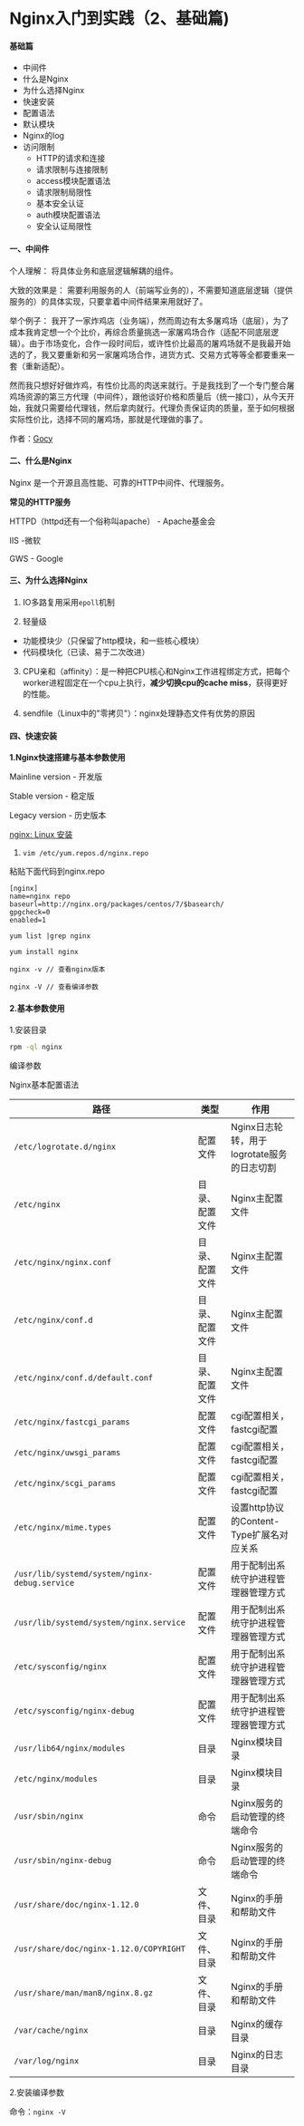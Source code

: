 # Nginx入门到实践（2、基础篇)

#### 基础篇

- 中间件
- 什么是Nginx
- 为什么选择Nginx
- 快速安装
- 配置语法
- 默认模块
- Nginx的log
- 访问限制
  - HTTP的请求和连接
  - 请求限制与连接限制
  - access模块配置语法
  - 请求限制局限性
  - 基本安全认证
  - auth模块配置语法
  - 安全认证局限性



#### 一、中间件

个人理解：
将具体业务和底层逻辑解耦的组件。

大致的效果是：
需要利用服务的人（前端写业务的），不需要知道底层逻辑（提供服务的）的具体实现，只要拿着中间件结果来用就好了。

举个例子：
我开了一家炸鸡店（业务端），然而周边有太多屠鸡场（底层），为了成本我肯定想一个个比价，再综合质量挑选一家屠鸡场合作（适配不同底层逻辑）。由于市场变化，合作一段时间后，或许性价比最高的屠鸡场就不是我最开始选的了，我又要重新和另一家屠鸡场合作，进货方式、交易方式等等全都要重来一套（重新适配）。

然而我只想好好做炸鸡，有性价比高的肉送来就行。于是我找到了一个专门整合屠鸡场资源的第三方代理（中间件），跟他谈好价格和质量后（统一接口），从今天开始，我就只需要给代理钱，然后拿肉就行。代理负责保证肉的质量，至于如何根据实际性价比，选择不同的屠鸡场，那就是代理做的事了。

作者：[Gocy](https://www.zhihu.com/question/19730582/answer/140527549)



#### 二、什么是Nginx

Nginx 是一个开源且高性能、可靠的HTTP中间件、代理服务。



**常见的HTTP服务**

HTTPD（httpd还有一个俗称叫apache） - Apache基金会

IIS -微软

GWS - Google



#### 三、为什么选择Nginx

1. IO多路复用采用`epoll`机制

2. 轻量级

- 功能模块少（只保留了http模块，和一些核心模块）
- 代码模块化（已读、易于二次改进）

3. CPU亲和（affinity）：是一种把CPU核心和Nginx工作进程绑定方式，把每个worker进程固定在一个cpu上执行，**减少切换cpu的cache miss**，获得更好的性能。

4. sendfile（Linux中的"零拷贝"）：nginx处理静态文件有优势的原因


#### 四、快速安装

**1.Nginx快速搭建与基本参数使用**

Mainline version - 开发版

Stable version - 稳定版

Legacy version - 历史版本



[nginx: Linux 安装](https://nginx.org/en/linux_packages.html#stable)

1. `vim /etc/yum.repos.d/nginx.repo`

粘贴下面代码到nginx.repo

```
[nginx]
name=nginx repo
baseurl=http://nginx.org/packages/centos/7/$basearch/
gpgcheck=0
enabled=1
```

```
yum list |grep nginx
```

```
yum install nginx
```

```
nginx -v // 查看nginx版本
```

```
nginx -V // 查看编译参数
```

#### 2.基本参数使用

1.安装目录

```bash
rpm -ql nginx 
```



编译参数

Nginx基本配置语法




|路径|类型|作用|
|---|----|-----|
|`/etc/logrotate.d/nginx`|配置文件|Nginx日志轮转，用于logrotate服务的日志切割|
|`/etc/nginx`|目录、配置文件|Nginx主配置文件 |
|`/etc/nginx/nginx.conf`|目录、配置文件|Nginx主配置文件 |
|`/etc/nginx/conf.d`|目录、配置文件|Nginx主配置文件 |
|`/etc/nginx/conf.d/default.conf`|目录、配置文件|Nginx主配置文件 |
| `/etc/nginx/fastcgi_params` | 配置文件 |cgi配置相关，fastcgi配置|
| `/etc/nginx/uwsgi_params` | 配置文件 |cgi配置相关，fastcgi配置|
| `/etc/nginx/scgi_params` | 配置文件 |cgi配置相关，fastcgi配置|
| `/etc/nginx/mime.types` | 配置文件 |设置http协议的Content-Type扩展名对应关系|
| `/usr/lib/systemd/system/nginx-debug.service` | 配置文件 |用于配制出系统守护进程管理器管理方式|
| `/usr/lib/systemd/system/nginx.service` | 配置文件 |用于配制出系统守护进程管理器管理方式|
| `/etc/sysconfig/nginx` | 配置文件 |用于配制出系统守护进程管理器管理方式|
| `/etc/sysconfig/nginx-debug` | 配置文件 |用于配制出系统守护进程管理器管理方式|
| `/usr/lib64/nginx/modules` | 目录 |Nginx模块目录|
| `/etc/nginx/modules` | 目录 |Nginx模块目录|
| `/usr/sbin/nginx` | 命令 |Nginx服务的启动管理的终端命令|
| `/usr/sbin/nginx-debug` | 命令 |Nginx服务的启动管理的终端命令|
| `/usr/share/doc/nginx-1.12.0` | 文件、目录 |Nginx的手册和帮助文件|
| `/usr/share/doc/nginx-1.12.0/COPYRIGHT` | 文件、目录 |Nginx的手册和帮助文件|
| `/usr/share/man/man8/nginx.8.gz` | 文件、目录 |Nginx的手册和帮助文件|
| `/var/cache/nginx` | 目录 |Nginx的缓存目录|
| `/var/log/nginx` | 目录 |Nginx的日志目录|

2.安装编译参数

命令：`nginx -V`
















































